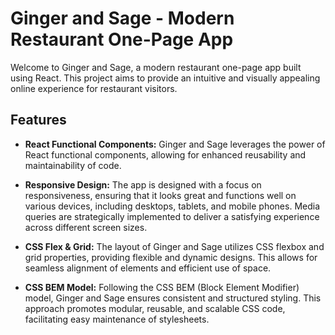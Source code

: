 # Ginger and Sage - Modern Restaurant One-Page App

Welcome to Ginger and Sage, a modern restaurant one-page app built using React. This project aims to provide an intuitive and visually appealing online experience for restaurant visitors.

## Features

- **React Functional Components:** Ginger and Sage leverages the power of React functional components, allowing for enhanced reusability and maintainability of code.

- **Responsive Design:** The app is designed with a focus on responsiveness, ensuring that it looks great and functions well on various devices, including desktops, tablets, and mobile phones. Media queries are strategically implemented to deliver a satisfying experience across different screen sizes.

- **CSS Flex & Grid:** The layout of Ginger and Sage utilizes CSS flexbox and grid properties, providing flexible and dynamic designs. This allows for seamless alignment of elements and efficient use of space.

- **CSS BEM Model:** Following the CSS BEM (Block Element Modifier) model, Ginger and Sage ensures consistent and structured styling. This approach promotes modular, reusable, and scalable CSS code, facilitating easy maintenance of stylesheets.

